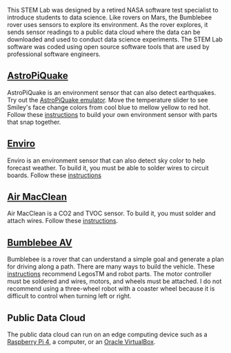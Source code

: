 This STEM Lab was designed by a retired NASA software test specialist to introduce students to data science.  Like  rovers on Mars, the Bumblebee rover uses sensors to explore its environment.  As the rover explores, it sends sensor readings to a public data cloud where the data can be downloaded and used to conduct data science experiments.  The STEM Lab software was coded using open source software tools that are used by professional software engineers.

<h2><a href="https://github.com/NelsonPython/AstroPiQuake">AstroPiQuake</a></h2>

AstroPiQuake is an environment sensor that can also detect earthquakes.  Try out the <a href="https://trinket.io/python/9c2e984979">AstroPiQuake emulator</a>.  Move the temperature slider to see Smiley's face change colors from cool blue to mellow yellow to red hot. Follow these <a href="https://github.com/NelsonPython/AstroPiQuake">instructions</a> to build your own environment sensor with parts that snap together.

<h2><a href="https://github.com/NelsonPython/Enviro">Enviro</a></h2>
Enviro is an environment sensor that can also detect sky color to help forecast weather.  To build it, you must be able to solder wires to circuit boards.  Follow these <a href="https://github.com/NelsonPython/Enviro">instructions</a>

<h2><a href="https://github.com/NelsonPython/Air_MacClean">Air MacClean</a></h2>
Air MacClean is a CO2 and TVOC sensor.  To build it, you must solder and attach wires.  Follow these 
<a href="https://github.com/NelsonPython/Air_MacClean">instructions</a>.

<h2><a href="https://github.com/NelsonPython/Bumblebee_AV">Bumblebee AV</a></h2>
Bumblebee is a rover that can understand a simple goal and generate a plan for driving along a path.  There are many ways to build the vehicle.  These 
<a href="https://github.com/NelsonPython/Bumblebee_AV">instructions</a> recommend LegosTM and robot parts.  The motor controller must be soldered and wires, motors, and wheels must be attached.  I do not recommend using a three-wheel robot with a coaster wheel because it is difficult to control when turning left or right.  

<h2>Public Data Cloud</a></h2>
The public data cloud can run on an edge computing device such as a <a href="https://github.com/NelsonPython/AI_Lab/blob/master/PublicDataCloud_Raspbian.md">Raspberry Pi 4</a>, a computer, or an <a href="https://github.com/NelsonPython/AI_Lab/blob/master/PublicDataCloud_VirtualBox.md">Oracle VirtualBox</a>. 


